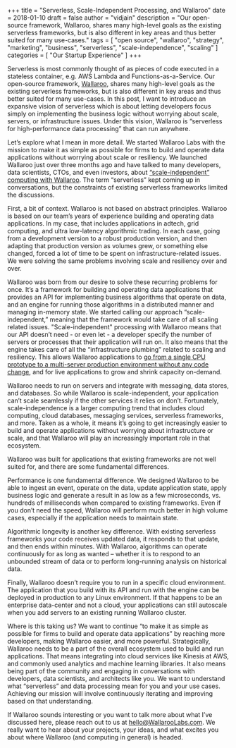 +++
title = "Serverless, Scale-Independent Processing, and Wallaroo"
date = 2018-01-10
draft = false
author = "vidjain"
description = "Our open-source framework, Wallaroo, shares many high-level goals as the existing serverless frameworks, but is also different in key areas and thus better suited for many use-cases."
tags = [
    "open source",
    "wallaroo",
    "strategy",
    "marketing",
    "business",
    "serverless",
    "scale-independence",
    "scaling"
]
categories = [
    "Our Startup Experience"
]
+++

Serverless is most commonly thought of as pieces of code executed in a stateless container, e.g. AWS Lambda and Functions-as-a-Service. Our open-source framework, [Wallaroo](https://www.wallaroolabs.com/community), shares many high-level goals as the existing serverless frameworks, but is also different in key areas and thus better suited for many use-cases. In this post, I want to introduce an expansive vision of serverless which is about letting developers focus simply on implementing the business logic without worrying about scale, servers, or infrastructure issues. Under this vision, Wallaroo is “serverless for high-performance data processing” that can run anywhere.

Let’s explore what I mean in more detail. We started Wallaroo Labs with the mission to make it as simple as possible for firms to build and operate data applications without worrying about scale or resiliency. We launched Wallaroo just over three months ago and have talked to many developers, data scientists, CTOs, and even investors, about  [“scale-independent” computing with Wallaroo](https://vimeo.com/234753585). The term “serverless” kept coming up in conversations, but the constraints of existing serverless frameworks limited the discussions.

First, a bit of context. Wallaroo is not based on abstract principles. Wallaroo is based on our team’s years of experience building and operating data applications. In my case, that includes applications in adtech, grid computing, and ultra low-latency algorithmic trading. In each case, going from a development version to a robust production version, and then adapting that production version as volumes grew, or something else changed, forced a lot of time to be spent on infrastructure-related issues. We were solving the same problems involving scale and resiliency over and over.

Wallaroo was born from our desire to solve these recurring problems for once. It’s a framework for building and operating data applications that provides an API for implementing business algorithms that operate on data, and an engine for running those algorithms in a distributed manner and managing in-memory state. We started calling our approach “scale-independent,” meaning that the framework would take care of all scaling related issues.  "Scale-independent" processing with Wallaroo means that our API doesn’t need - or even let - a developer specify the number of servers or processes that their application will run on. It also means that the engine takes care of all the “infrastructure plumbing” related to scaling and resiliency. This allows Wallaroo applications to [go from a single CPU prototype to a multi-server production environment without any code change](https://vimeo.com/234753585), and for live applications to grow and shrink capacity on-demand.

Wallaroo needs to run on servers and integrate with messaging, data stores, and databases. So while Wallaroo is scale-independent, your application can’t scale seamlessly if the other services it relies on don’t. Fortunately, scale-independence is a larger computing trend that includes cloud computing, cloud databases, messaging services, serverless frameworks, and more. Taken as a whole, it means it’s going to get increasingly easier to build and operate applications without worrying about infrastructure or scale, and that Wallaroo will play an increasingly important role in that ecosystem.

Wallaroo was built for applications that existing frameworks are not well suited for, and there are some fundamental differences.

Performance is one fundamental difference. We designed Wallaroo to be able to ingest an event, operate on the data, update application state, apply business logic and generate a result in as low as a few microseconds, vs. hundreds of milliseconds when compared to existing frameworks. Even if you don’t need the speed, Wallaroo will perform much better in high volume cases, especially if the application needs to maintain state.

Algorithmic longevity is another key difference. With existing serverless frameworks your code receives updated data, it responds to that update, and then ends within minutes. With Wallaroo, algorithms can operate continuously for as long as wanted – whether it is to respond to an unbounded stream of data or to perform long-running analysis on historical data.

Finally, Wallaroo doesn’t require you to run in a specific cloud environment. The application that you build with its API and run with the engine can be deployed in production to any Linux environment. If that happens to be an enterprise data-center and not a cloud, your applications can still autoscale when you add servers to an existing running Wallaroo cluster.

Where is this taking us? We want to continue “to make it as simple as possible for firms to build and operate data applications” by reaching more developers, making Wallaroo easier, and more powerful. Strategically, Wallaroo needs to be a part of the overall ecosystem used to build and run applications. That means integrating into cloud services like Kinesis at AWS, and commonly used analytics and machine learning libraries. It also means being part of the community and engaging in conversations with developers, data scientists, and architects like you.  We want to understand what “serverless” and data processing mean for you and your use cases. Achieving our mission will involve continuously iterating and improving based on that understanding.

If Wallaroo sounds interesting or you want to talk more about what I’ve discussed here, please reach out to us at [hello@WallarooLabs.com](mailto:hello@WallarooLabs.com).  We really want to hear about your projects, your ideas, and what excites you about where Wallaroo (and computing in general) is headed.
